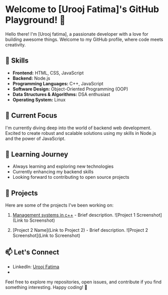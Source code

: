 # Welcome to [Urooj Fatima]'s GitHub Playground! 👋

Hello there! I'm [Urooj fatima], a passionate developer with a love for building awesome things. Welcome to my GitHub profile, where code meets creativity.

## 🔧 Skills

- **Frontend:** HTML, CSS, JavaScript
- **Backend:** Node.js
- **Programming Languages:** C++, JavaScript
- **Software Design:** Object-Oriented Programming (OOP)
- **Data Structures & Algorithms:** DSA enthusiast
- **Operating System:** Linux

## 🚀 Current Focus

I'm currently diving deep into the world of backend web development. Excited to create robust and scalable solutions using my skills in Node.js and the power of JavaScript.

## 🌱 Learning Journey

- Always learning and exploring new technologies
- Currently enhancing my backend skills
- Looking forward to contributing to open source projects

## 📂 Projects

Here are some of the projects I've been working on:

1. [Management systems in c++]() - Brief description.
   ![Project 1 Screenshot](Link to Screenshot)

2. [Project 2 Name](Link to Project 2) - Brief description.
   ![Project 2 Screenshot](Link to Screenshot)

## 📫 Let's Connect

- LinkedIn: [Urooj Fatima](https://www.linkedin.com/in/urooj-fatima-6aa724295/)
- 

Feel free to explore my repositories, open issues, and contribute if you find something interesting. Happy coding! 🚀

